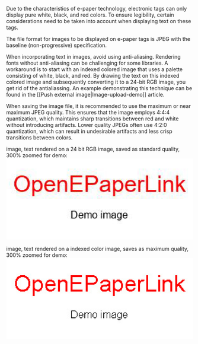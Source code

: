 Due to the characteristics of e-paper technology, electronic tags can only display pure white, black, and red colors. To ensure legibility, certain considerations need to be taken into account when displaying text on these tags.

The file format for images to be displayed on e-paper tags is JPEG with the baseline (non-progressive) specification.

When incorporating text in images, avoid using anti-aliasing. Rendering fonts without anti-aliasing can be challenging for some libraries. A workaround is to start with an indexed colored image that uses a palette consisting of white, black, and red. By drawing the text on this indexed colored image and subsequently converting it to a 24-bit RGB image, you get rid of the antialiassing. An example demonstrating this technique can be found in the [[Push external image|Image-upload-demo]] article.

When saving the image file, it is recommended to use the maximum or near maximum JPEG quality. This ensures that the image employs 4:4:4 quantization, which maintains sharp transitions between red and white without introducing artifacts. Lower quality JPEGs often use 4:2:0 quantization, which can result in undesirable artifacts and less crisp transitions between colors.

image, text rendered on a 24 bit RGB image, saved as standard quality, 300% zoomed for demo:
![Wrong image](usage/output-wrong.jpg)

image, text rendered on a indexed color image, saves as maximum quality, 300% zoomed for demo:
![Correct image](usage/output-right.jpg)
